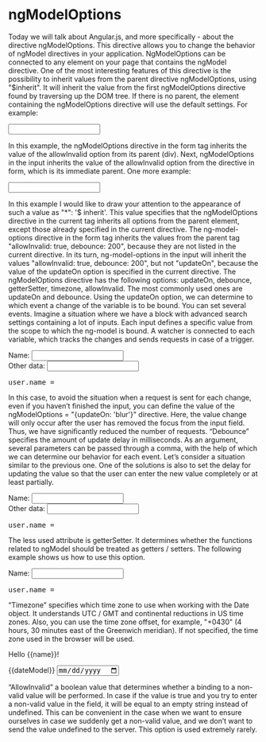 # ngModelOptions #

Today we will talk about Angular.js, and more specifically - about the directive ngModelOptions. This directive allows you to change the behavior of ngModel directives in your application. NgModelOptions can be connected to any element on your page that contains the ngModel directive.
One of the most interesting features of this directive is the possibility to inherit values from the parent directive ngModelOptions, using "$inherit". It will inherit the value from the first ngModelOptions directive found by traversing up the DOM tree. If there is no parent, the element containing the ngModelOptions directive will use the default settings. For example:

<div ng-model-options="{ allowInvalid: true, debounce: 200 }">
     	 <form ng-model-options="{ updateOn: 'blur', allowInvalid: '$inherit' }">
     	            	<input ng-model-options="{ updateOn: 'default', allowInvalid: '$inherit' }" />
     	</form>
</div>

In this example, the ngModelOptions directive in the form tag inherits the value of the allowInvalid option from its parent (div). Next, ngModelOptions in the input inherits the value of the allowInvalid option from the directive in form, which is its immediate parent.
One more example:

<div ng-model-options="{ allowInvalid: true, debounce: 200 }">
<form ng-model-options="{ updateOn: 'blur', "*": '$inherit' }">
<input ng-model-options="{ updateOn: 'default', "*": '$inherit' }" />
</form>
</div>

In this example I would like to draw your attention to the appearance of such a value as "*": '$ inherit'. This value specifies that the ngModelOptions directive in the current tag inherits all options from the parent element, except those already specified in the current directive. The ng-model-options directive in the form tag inherits the values from the parent tag "allowInvalid: true, debounce: 200", because they are not listed in the current directive. In its turn, ng-model-options in the input will inherit the values "allowInvalid: true, debounce: 200", but not "updateOn", because the value of the updateOn option is specified in the current directive.
The ngModelOptions directive has the following options: updateOn, debounce, getterSetter, timezone, allowInvalid. The most commonly used ones are updateOn and debounce.
Using the updateOn option, we can determine to which event a change of the variable is to be bound. You can set several events.
Imagine a situation where we have a block with advanced search settings containing a lot of inputs. Each input defines a specific value from the scope to which the ng-model is bound. A watcher is connected to each variable, which tracks the changes and sends requests in case of a trigger.

<div ng-controller="ExampleController">
	<form name="userForm">
   <label>
	Name:
	        <input type="text" name="userName"
                               	ng-model="user.name"
                               	ng-model-options="{ updateOn: 'blur' }"
                               	ng-keyup="cancel($event)" />
	</label><br />
	<label>
	Other data:
            <input type="text" ng-model="user.data" />
	</label><br />
	</form>
<pre>user.name = <span ng-bind="user.name"></span></pre>
</div>
<script>
	app. controller('CompaniesAllController', ['$scope',  function ($scope) {
       $scope.user = {
 name: "brian ",
                       data: "some data"
};

$scope.watch("user.name", function(){
	//some http request
})
</script>
In this case, to avoid the situation when a request is sent for each change, even if you haven’t finished the input, you can define the value of the ngModelOptions = "{updateOn: 'blur'}" directive. Here, the value change will only occur after the user has removed the focus from the input field. Thus, we have significantly reduced the number of requests.
“Debounce” specifies the amount of update delay in milliseconds. As an argument, several parameters can be passed through a comma, with the help of which we can determine our behavior for each event.
Let’s consider a situation similar to the previous one. One of the solutions is also to set the delay for updating the value so that the user can enter the new value completely or at least partially.

<div ng-controller="ExampleController">
	<form name="userForm">
   <label>
	Name:
	         <input type="text" name="userName"
                               	ng-model="user.name"
                               	ng-model-options="{ debounce: 500 }"
                               	ng-keyup="cancel($event)" />
	</label><br />
	<label>
	Other data:
               	<input type="text" ng-model="user.data" />
	</label><br />
	</form>
<pre>user.name = <span ng-bind="user.name"></span></pre>
</div>
<script>
	app. controller('CompaniesAllController', ['$scope',  function ($scope) {
      $scope.user = {
                     name: "brian ",
                     data: "some data"
				    };

$scope.watch("user.name", function(){
	//some http request
})
</script> 

The less used attribute is getterSetter. It determines whether the functions related to ngModel should be treated as getters / setters.
The following example shows us how to use this option.

<div ng-controller="ExampleController">
 <form name="userForm">
	<label>
 	Name:
 	<input type="text" name="userName"
        	ng-model="user.name"
        	ng-model-options="{ getterSetter: true }" />
	</label>
 </form>
 <pre>user.name = <span ng-bind="user.name()"></span></pre>
</div>
<script>
 angular.module('getterSetterExample', [])
.controller('ExampleController', ['$scope', function($scope) {
 var _name = 'Brian';
 $scope.user = {
	name: function(newName) {
 	return angular.isDefined(newName) ? (_name = newName) : _name;
	}
 };
}]);
</script>

“Timezone” specifies which time zone to use when working with the Date object.
It understands UTC / GMT and continental reductions in US time zones. Also, you can use the time zone offset, for example, "+0430" (4 hours, 30 minutes east of the Greenwich meridian). If not specified, the time zone used in the browser will be used.

<body ng-controller="MainCtrl">
 	<p>Hello {{name}}!</p>
		{{dateModel}}
	<input type="date" ng-model="dateModel" ng-model-options="{timezone: '-0100'}" /> 
</body>

“AllowInvalid” a boolean value that determines whether a binding to a non-valid value will be performed. In case if the value is true and you try to enter a non-valid value in the field, it will be equal to an empty string instead of undefined. This can be convenient in the case when we want to ensure ourselves in case we suddenly get a non-valid value, and we don’t want to send the value undefined to the server. This option is used extremely rarely.
